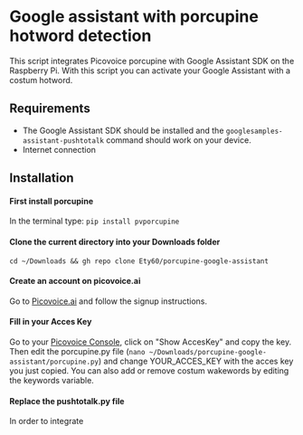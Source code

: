 # Google assistant with porcupine hotword detection


This script integrates Picovoice porcupine with Google Assistant SDK on the Raspberry Pi. With this script you can activate your Google Assistant with a costum hotword.

## Requirements

- The Google Assistant SDK should be installed and the `googlesamples-assistant-pushtotalk` command should work on your device.
- Internet connection

## Installation

#### First install porcupine
In the terminal type:
`
pip install pvporcupine
`

#### Clone the current directory into your Downloads folder
`cd ~/Downloads && gh repo clone Ety60/porcupine-google-assistant`


#### Create an account on picovoice.ai
Go to [Picovoice.ai](https://console.picovoice.ai/signup) and follow the signup instructions.

#### Fill in your Acces Key
Go to your [Picovoice Console](https://console.picovoice.ai/), click on "Show AccesKey" and copy the key.
Then edit the porcupine.py file (`nano ~/Downloads/porcupine-google-assistant/porcupine.py`) and change YOUR_ACCES_KEY with the acces key you just copied. You can also add or remove costum wakewords by editing the keywords variable.

#### Replace the pushtotalk.py file
In order to integrate 

